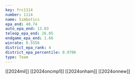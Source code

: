 ```yaml
---
key: frc1114
number: 1114
name: Simbotics
epa_end: 40.74
auto_epa_end: 13.03
teleop_epa_end: 26.05
endgame_epa_end: 1.66
winrate: 0.5556
district_epa_rank: 4
district_epa_percentile: 0.9706
type: Team
---
```

[[2024mil]]
[[2024oncmp1]]
[[2024onham]]
[[2024onnew]]
